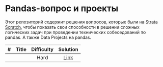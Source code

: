 # Pandas-вопрос и проекты


Этот репозиторий содержит решения вопросов, которые были  на [Strata Scratch](https://www.stratascratch.com ), чтобы показать свои способности в решении сложных логических задач при проведении технических собеседований по pandas. А также Data Projects на pandas.



|  #  | Title | Difficulty | Solution |
|:---:|:-----:|:----------:|:--------:|
||[]()|Hard|[Link]()

